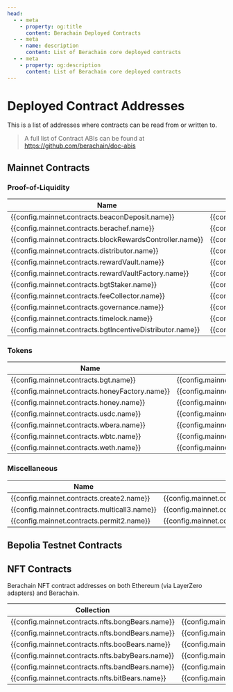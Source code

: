 ```yaml
---
head:
  - - meta
    - property: og:title
      content: Berachain Deployed Contracts
  - - meta
    - name: description
      content: List of Berachain core deployed contracts
  - - meta
    - property: og:description
      content: List of Berachain core deployed contracts
---
```


<script setup>
  import config from '@berachain/config/constants.json';
</script>

# Deployed Contract Addresses

This is a list of addresses where contracts can be read from or written to.

> A full list of Contract ABIs can be found at https://github.com/berachain/doc-abis

## Mainnet Contracts

### Proof-of-Liquidity

| Name                                                                                                                              | Address                                                                                                                                                                                               | ABI                                                                                                                                               |
| --------------------------------------------------------------------------------------------------------------------------------- | ----------------------------------------------------------------------------------------------------------------------------------------------------------------------------------------------------- | ------------------------------------------------------------------------------------------------------------------------------------------------- |
| <a :href="config.mainnet.contracts.beaconDeposit.docsUrl">{{config.mainnet.contracts.beaconDeposit.name}}</a>                     | <a target="_blank" :href="config.mainnet.dapps.berascan.url + 'address/' + config.mainnet.contracts.beaconDeposit.address">{{config.mainnet.contracts.beaconDeposit.address}}</a>                     | <a target="_blank" v-if=config.mainnet.contracts.beaconDeposit.abi :href="config.mainnet.contracts.beaconDeposit.abi">ABI</a>                     |
| <a :href="config.mainnet.contracts.berachef.docsUrl">{{config.mainnet.contracts.berachef.name}}</a>                               | <a target="_blank" :href="config.mainnet.dapps.berascan.url + 'address/' + config.mainnet.contracts.berachef.address">{{config.mainnet.contracts.berachef.address}}</a>                               | <a target="_blank" v-if=config.mainnet.contracts.berachef.abi :href="config.mainnet.contracts.berachef.abi">ABI</a>                               |
| <a :href="config.mainnet.contracts.blockRewardsController.docsUrl">{{config.mainnet.contracts.blockRewardsController.name}}</a>   | <a target="_blank" :href="config.mainnet.dapps.berascan.url + 'address/' + config.mainnet.contracts.blockRewardsController.address">{{config.mainnet.contracts.blockRewardsController.address}}</a>   | <a target="_blank" v-if=config.mainnet.contracts.blockRewardsController.abi :href="config.mainnet.contracts.blockRewardsController.abi">ABI</a>   |
| <a :href="config.mainnet.contracts.distributor.docsUrl">{{config.mainnet.contracts.distributor.name}}</a>                         | <a target="_blank" :href="config.mainnet.dapps.berascan.url + 'address/' + config.mainnet.contracts.distributor.address">{{config.mainnet.contracts.distributor.address}}</a>                         | <a target="_blank" v-if=config.mainnet.contracts.distributor.abi :href="config.mainnet.contracts.distributor.abi">ABI</a>                         |
| <a :href="config.mainnet.contracts.rewardVault.docsUrl">{{config.mainnet.contracts.rewardVault.name}}</a>                         | <a target="_blank" :href="config.mainnet.dapps.berascan.url + 'address/' + config.mainnet.contracts.rewardVault.address">{{config.mainnet.contracts.rewardVault.address}}</a>                         | <a target="_blank" v-if=config.mainnet.contracts.rewardVault.abi :href="config.mainnet.contracts.rewardVault.abi">ABI</a>                         |
| <a :href="config.mainnet.contracts.rewardVaultFactory.docsUrl">{{config.mainnet.contracts.rewardVaultFactory.name}}</a>           | <a target="_blank" :href="config.mainnet.dapps.berascan.url + 'address/' + config.mainnet.contracts.rewardVaultFactory.address">{{config.mainnet.contracts.rewardVaultFactory.address}}</a>           | <a target="_blank" v-if=config.mainnet.contracts.rewardVaultFactory.abi :href="config.mainnet.contracts.rewardVaultFactory.abi">ABI</a>           |
| <a :href="config.mainnet.contracts.bgtStaker.docsUrl">{{config.mainnet.contracts.bgtStaker.name}}</a>                             | <a target="_blank" :href="config.mainnet.dapps.berascan.url + 'address/' + config.mainnet.contracts.bgtStaker.address">{{config.mainnet.contracts.bgtStaker.address}}</a>                             | <a target="_blank" v-if=config.mainnet.contracts.bgtStaker.abi :href="config.mainnet.contracts.bgtStaker.abi">ABI</a>                             |
| <a :href="config.mainnet.contracts.feeCollector.docsUrl">{{config.mainnet.contracts.feeCollector.name}}</a>                       | <a target="_blank" :href="config.mainnet.dapps.berascan.url + 'address/' + config.mainnet.contracts.feeCollector.address">{{config.mainnet.contracts.feeCollector.address}}</a>                       | <a target="_blank" v-if=config.mainnet.contracts.feeCollector.abi :href="config.mainnet.contracts.feeCollector.abi">ABI</a>                       |
| <a :href="config.mainnet.contracts.governance.docsUrl">{{config.mainnet.contracts.governance.name}}</a>                           | <a target="_blank" :href="config.mainnet.dapps.berascan.url + 'address/' + config.mainnet.contracts.governance.address">{{config.mainnet.contracts.governance.address}}</a>                           | <a target="_blank" v-if=config.mainnet.contracts.governance.abi :href="config.mainnet.contracts.governance.abi">ABI</a>                           |
| <a :href="config.mainnet.contracts.timelock.docsUrl">{{config.mainnet.contracts.timelock.name}}</a>                               | <a target="_blank" :href="config.mainnet.dapps.berascan.url + 'address/' + config.mainnet.contracts.timelock.address">{{config.mainnet.contracts.timelock.address}}</a>                               | <a target="_blank" v-if=config.mainnet.contracts.timelock.abi :href="config.mainnet.contracts.timelock.abi">ABI</a>                               |
| <a :href="config.mainnet.contracts.bgtIncentiveDistributor.docsUrl">{{config.mainnet.contracts.bgtIncentiveDistributor.name}}</a> | <a target="_blank" :href="config.mainnet.dapps.berascan.url + 'address/' + config.mainnet.contracts.bgtIncentiveDistributor.address">{{config.mainnet.contracts.bgtIncentiveDistributor.address}}</a> | <a target="_blank" v-if=config.mainnet.contracts.bgtIncentiveDistributor.abi :href="config.mainnet.contracts.bgtIncentiveDistributor.abi">ABI</a> |

### Tokens

| Name                                                                                                        | Address                                                                                                                                                                         | ABI                                                                                                                         |
| ----------------------------------------------------------------------------------------------------------- | ------------------------------------------------------------------------------------------------------------------------------------------------------------------------------- | --------------------------------------------------------------------------------------------------------------------------- |
| <a :href="config.mainnet.contracts.bgt.docsUrl">{{config.mainnet.contracts.bgt.name}}</a>                   | <a target="_blank" :href="config.mainnet.dapps.berascan.url + 'address/' + config.mainnet.contracts.bgt.address">{{config.mainnet.contracts.bgt.address}}</a>                   | <a target="_blank" v-if=config.mainnet.contracts.bgt.abi :href="config.mainnet.contracts.bgt.abi">ABI</a>                   |
| <a :href="config.mainnet.contracts.honeyFactory.docsUrl">{{config.mainnet.contracts.honeyFactory.name}}</a> | <a target="_blank" :href="config.mainnet.dapps.berascan.url + 'address/' + config.mainnet.contracts.honeyFactory.address">{{config.mainnet.contracts.honeyFactory.address}}</a> | <a target="_blank" v-if=config.mainnet.contracts.honeyFactory.abi :href="config.mainnet.contracts.honeyFactory.abi">ABI</a> |
| <a :href="config.mainnet.contracts.honey.docsUrl">{{config.mainnet.contracts.honey.name}}</a>               | <a target="_blank" :href="config.mainnet.dapps.berascan.url + 'address/' + config.mainnet.contracts.honey.address">{{config.mainnet.contracts.honey.address}}</a>               | <a target="_blank" v-if=config.mainnet.contracts.honey.abi :href="config.mainnet.contracts.honey.abi">ABI</a>               |
| <a :href="config.mainnet.contracts.usdc.docsUrl">{{config.mainnet.contracts.usdc.name}}</a>                 | <a target="_blank" :href="config.mainnet.dapps.berascan.url + 'address/' + config.mainnet.contracts.usdc.address">{{config.mainnet.contracts.usdc.address}}</a>                 | <a target="_blank" v-if=config.mainnet.contracts.usdc.abi :href="config.mainnet.contracts.usdc.abi">ABI</a>                 |
| <a :href="config.mainnet.contracts.wbera.docsUrl">{{config.mainnet.contracts.wbera.name}}</a>               | <a target="_blank" :href="config.mainnet.dapps.berascan.url + 'address/' + config.mainnet.contracts.wbera.address">{{config.mainnet.contracts.wbera.address}}</a>               | <a target="_blank" v-if=config.mainnet.contracts.wbera.abi :href="config.mainnet.contracts.wbera.abi">ABI</a>               |
| <a :href="config.mainnet.contracts.wbtc.docsUrl">{{config.mainnet.contracts.wbtc.name}}</a>                 | <a target="_blank" :href="config.mainnet.dapps.berascan.url + 'address/' + config.mainnet.contracts.wbtc.address">{{config.mainnet.contracts.wbtc.address}}</a>                 | <a target="_blank" v-if=config.mainnet.contracts.wbtc.abi :href="config.mainnet.contracts.wbtc.abi">ABI</a>                 |
| <a :href="config.mainnet.contracts.weth.docsUrl">{{config.mainnet.contracts.weth.name}}</a>                 | <a target="_blank" :href="config.mainnet.dapps.berascan.url + 'address/' + config.mainnet.contracts.weth.address">{{config.mainnet.contracts.weth.address}}</a>                 | <a target="_blank" v-if=config.mainnet.contracts.weth.abi :href="config.mainnet.contracts.weth.abi">ABI</a>                 |

### Miscellaneous

| Name                                                                                                    | Address                                                                                                                                                                     | ABI                                                                                                                     |
| ------------------------------------------------------------------------------------------------------- | --------------------------------------------------------------------------------------------------------------------------------------------------------------------------- | ----------------------------------------------------------------------------------------------------------------------- |
| <a :href="config.mainnet.contracts.create2.docsUrl">{{config.mainnet.contracts.create2.name}}</a>       | <a target="_blank" :href="config.mainnet.dapps.berascan.url + 'address/' + config.mainnet.contracts.create2.address">{{config.mainnet.contracts.create2.address}}</a>       | <a target="_blank" v-if=config.mainnet.contracts.create2.abi :href="config.mainnet.contracts.create2.abi">ABI</a>       |
| <a :href="config.mainnet.contracts.multicall3.docsUrl">{{config.mainnet.contracts.multicall3.name}}</a> | <a target="_blank" :href="config.mainnet.dapps.berascan.url + 'address/' + config.mainnet.contracts.multicall3.address">{{config.mainnet.contracts.multicall3.address}}</a> | <a target="_blank" v-if=config.mainnet.contracts.multicall3.abi :href="config.mainnet.contracts.multicall3.abi">ABI</a> |
| <a :href="config.mainnet.contracts.permit2.docsUrl">{{config.mainnet.contracts.permit2.name}}</a>       | <a target="_blank" :href="config.mainnet.dapps.berascan.url + 'address/' + config.mainnet.contracts.permit2.address">{{config.mainnet.contracts.permit2.address}}</a>       | <a target="_blank" v-if=config.mainnet.contracts.permit2.abi :href="config.mainnet.contracts.permit2.abi">ABI</a>       |

## Bepolia Testnet Contracts

<script>
const render_groups = {
  "Proof of Liquidity": config.contracts.pol,
  "Tokens": config.contracts.tokens,
  "Other": config.contracts.other
}
</script>

<template v-for="(contracts, title) in render_groups">
  <h3>{{ title }}</h3>

  <table>
    <thead><tr><th>Name</th><th>Bepolia</th><th>ABI</th></tr></thead>
    <tbody>
      <template v-for="(sc, key) in contracts">
        <template v-if="sc['bepolia-address']">
          <tr>
            <td><template v-if="sc['docsUrl']"><a :href="sc.docsUrl">{{ sc.name }}</a></template><template v-else><b>{{ sc.name }}</b></template></td>
            <td>
              <a target="_blank" :href="config.mainnet.dapps.berascan.url + 'address/' + sc['bepolia-address']">{{sc['bepolia-address']}}</a>
            </td> 
            <td><template v-if="sc?.abi"><a :href="sc.abi">ABI</a></template></td>
          </tr>
        </template>
      </template>
    </tbody>
  </table>
</template>

## NFT Contracts

Berachain NFT contract addresses on both Ethereum (via LayerZero adapters) and Berachain.

| Collection                                       | Ethereum Adapter                                                                                                                                                                     | Berachain Address                                                                                                                                                                                     |
| ------------------------------------------------ | ------------------------------------------------------------------------------------------------------------------------------------------------------------------------------------ | ----------------------------------------------------------------------------------------------------------------------------------------------------------------------------------------------------- |
| {{config.mainnet.contracts.nfts.bongBears.name}} | <a target="_blank" :href="'https://etherscan.io/address/' + config.mainnet.contracts.nfts.bongBears.ethereumAddress">{{config.mainnet.contracts.nfts.bongBears.ethereumAddress}}</a> | <a target="_blank" :href="config.mainnet.dapps.berascan.url + 'address/' + config.mainnet.contracts.nfts.bongBears.berachainAddress">{{config.mainnet.contracts.nfts.bongBears.berachainAddress}}</a> |
| {{config.mainnet.contracts.nfts.bondBears.name}} | <a target="_blank" :href="'https://etherscan.io/address/' + config.mainnet.contracts.nfts.bondBears.ethereumAddress">{{config.mainnet.contracts.nfts.bondBears.ethereumAddress}}</a> | <a target="_blank" :href="config.mainnet.dapps.berascan.url + 'address/' + config.mainnet.contracts.nfts.bondBears.berachainAddress">{{config.mainnet.contracts.nfts.bondBears.berachainAddress}}</a> |
| {{config.mainnet.contracts.nfts.booBears.name}}  | <a target="_blank" :href="'https://etherscan.io/address/' + config.mainnet.contracts.nfts.booBears.ethereumAddress">{{config.mainnet.contracts.nfts.booBears.ethereumAddress}}</a>   | <a target="_blank" :href="config.mainnet.dapps.berascan.url + 'address/' + config.mainnet.contracts.nfts.booBears.berachainAddress">{{config.mainnet.contracts.nfts.booBears.berachainAddress}}</a>   |
| {{config.mainnet.contracts.nfts.babyBears.name}} | <a target="_blank" :href="'https://etherscan.io/address/' + config.mainnet.contracts.nfts.babyBears.ethereumAddress">{{config.mainnet.contracts.nfts.babyBears.ethereumAddress}}</a> | <a target="_blank" :href="config.mainnet.dapps.berascan.url + 'address/' + config.mainnet.contracts.nfts.babyBears.berachainAddress">{{config.mainnet.contracts.nfts.babyBears.berachainAddress}}</a> |
| {{config.mainnet.contracts.nfts.bandBears.name}} | <a target="_blank" :href="'https://etherscan.io/address/' + config.mainnet.contracts.nfts.bandBears.ethereumAddress">{{config.mainnet.contracts.nfts.bandBears.ethereumAddress}}</a> | <a target="_blank" :href="config.mainnet.dapps.berascan.url + 'address/' + config.mainnet.contracts.nfts.bandBears.berachainAddress">{{config.mainnet.contracts.nfts.bandBears.berachainAddress}}</a> |
| {{config.mainnet.contracts.nfts.bitBears.name}}  | <a target="_blank" :href="'https://etherscan.io/address/' + config.mainnet.contracts.nfts.bitBears.ethereumAddress">{{config.mainnet.contracts.nfts.bitBears.ethereumAddress}}</a>   | <a target="_blank" :href="config.mainnet.dapps.berascan.url + 'address/' + config.mainnet.contracts.nfts.bitBears.berachainAddress">{{config.mainnet.contracts.nfts.bitBears.berachainAddress}}</a>   |

